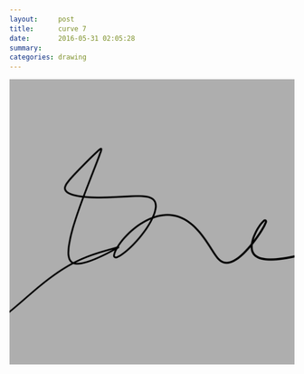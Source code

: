 ```yaml
---
layout:     post
title:      curve 7
date:       2016-05-31 02:05:28
summary:    
categories: drawing
---
```

![curve 7](/images/diary/curve-7.png "the failing rain")
